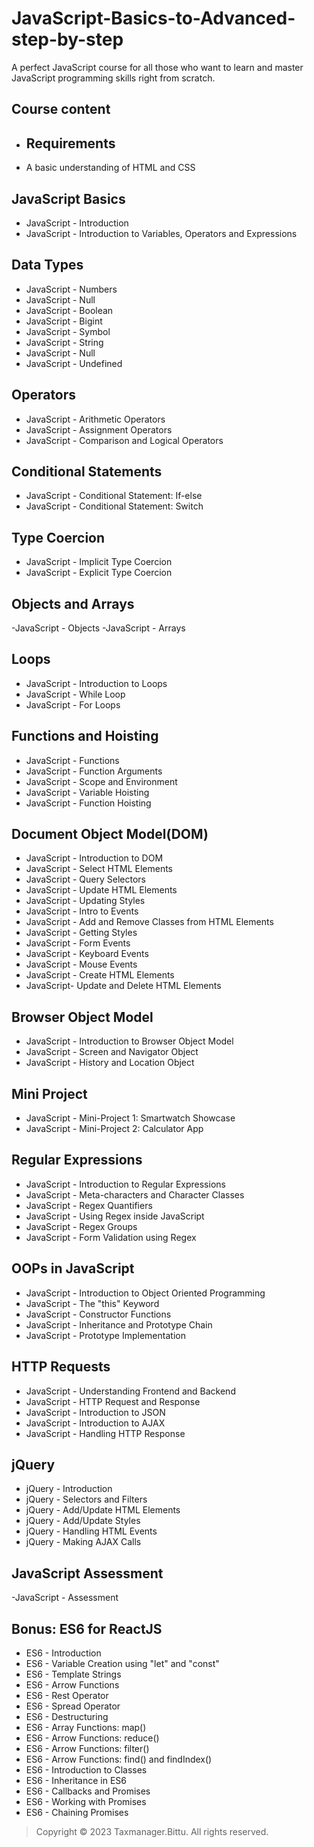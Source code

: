 ﻿# JavaScript-Basics-to-Advanced-step-by-step
A perfect JavaScript course for all those who want to learn and master JavaScript programming skills right from scratch.

## Course content
- ## Requirements
- A basic understanding of HTML and CSS

## JavaScript Basics
- JavaScript - Introduction
- JavaScript - Introduction to Variables, Operators and Expressions

## Data Types
- JavaScript - Numbers
- JavaScript - Null
- JavaScript - Boolean
- JavaScript - Bigint
- JavaScript - Symbol 
- JavaScript - String
- JavaScript - Null
- JavaScript - Undefined

## Operators
- JavaScript - Arithmetic Operators
- JavaScript - Assignment Operators
- JavaScript - Comparison and Logical Operators
  
## Conditional Statements
- JavaScript - Conditional Statement: If-else
- JavaScript - Conditional Statement: Switch

## Type Coercion
- JavaScript - Implicit Type Coercion
- JavaScript - Explicit Type Coercion

## Objects and Arrays
-JavaScript - Objects
-JavaScript - Arrays 

## Loops
- JavaScript - Introduction to Loops
- JavaScript - While Loop
- JavaScript - For Loops

## Functions and Hoisting
- JavaScript - Functions
- JavaScript - Function Arguments
- JavaScript - Scope and Environment
- JavaScript - Variable Hoisting
- JavaScript - Function Hoisting

## Document Object Model(DOM)
- JavaScript - Introduction to DOM
- JavaScript - Select HTML Elements
- JavaScript - Query Selectors
- JavaScript - Update HTML Elements
- JavaScript - Updating Styles
- JavaScript - Intro to Events
- JavaScript - Add and Remove Classes from HTML Elements
- JavaScript - Getting Styles
- JavaScript - Form Events
- JavaScript - Keyboard Events
- JavaScript - Mouse Events
- JavaScript - Create HTML Elements 
- JavaScript- Update and Delete HTML Elements

## Browser Object Model
- JavaScript - Introduction to Browser Object Model
- JavaScript - Screen and Navigator Object
- JavaScript - History and  Location Object

## Mini Project
- JavaScript - Mini-Project 1: Smartwatch Showcase
- JavaScript - Mini-Project 2: Calculator App

## Regular Expressions
- JavaScript - Introduction to Regular Expressions
- JavaScript - Meta-characters and Character Classes
- JavaScript - Regex Quantifiers
- JavaScript - Using Regex inside JavaScript
- JavaScript - Regex Groups
- JavaScript - Form Validation using Regex

## OOPs in JavaScript
- JavaScript - Introduction to Object Oriented Programming
- JavaScript - The "this" Keyword
- JavaScript - Constructor Functions
- JavaScript - Inheritance and Prototype Chain
- JavaScript - Prototype Implementation

## HTTP Requests
- JavaScript - Understanding Frontend and Backend
- JavaScript - HTTP Request and Response
- JavaScript - Introduction to JSON
- JavaScript - Introduction to AJAX
- JavaScript - Handling HTTP Response

## jQuery
- jQuery - Introduction
- jQuery - Selectors and Filters
- jQuery - Add/Update HTML Elements
- jQuery - Add/Update Styles
- jQuery - Handling HTML Events
- jQuery - Making AJAX Calls

## JavaScript Assessment
-JavaScript - Assessment

## Bonus: ES6 for ReactJS
- ES6 - Introduction
- ES6 - Variable Creation using "let" and "const"
- ES6 - Template Strings
- ES6 - Arrow Functions
- ES6 - Rest Operator
- ES6 - Spread Operator
- ES6 - Destructuring
- ES6 - Array Functions: map()
- ES6 - Arrow Functions: reduce()
- ES6 - Arrow Functions: filter()
- ES6 - Arrow Functions: find() and findIndex()
- ES6 - Introduction to Classes
- ES6 - Inheritance in ES6
- ES6 - Callbacks and Promises
- ES6 - Working with Promises
- ES6 - Chaining Promises


> Copyright © 2023 Taxmanager.Bittu. All rights reserved.
